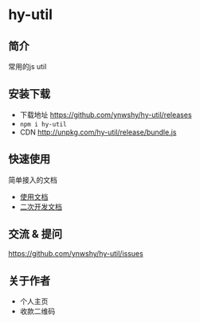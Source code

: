 # hy-util

## 简介
常用的js util


## 安装下载

- 下载地址 https://github.com/ynwshy/hy-util/releases
- `npm i hy-util`
- CDN http://unpkg.com/hy-util/release/bundle.js

## 快速使用

简单接入的文档

- [使用文档](./doc/use/README.md)
- [二次开发文档](./doc/dev/README.md)

## 交流 & 提问

https://github.com/ynwshy/hy-util/issues

## 关于作者

- 个人主页
- 收款二维码
